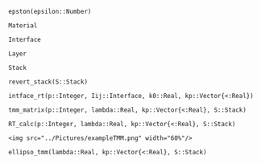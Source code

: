 ```
  epston(epsilon::Number)
```

```@docs
  Material
```

```@docs
  Interface
```

```@docs
  Layer
```

```@docs
  Stack
```

```@docs
  revert_stack(S::Stack)
```

```@docs
  intface_rt(p::Integer, Iij::Interface, k0::Real, kp::Vector{<:Real})
```

```@docs
  tmm_matrix(p::Integer, lambda::Real, kp::Vector{<:Real}, S::Stack)
```

```@docs
  RT_calc(p::Integer, lambda::Real, kp::Vector{<:Real}, S::Stack)
```
```@raw html
  <img src="../Pictures/exampleTMM.png" width="60%"/>
```
```@docs
  ellipso_tmm(lambda::Real, kp::Vector{<:Real}, S::Stack)
```
